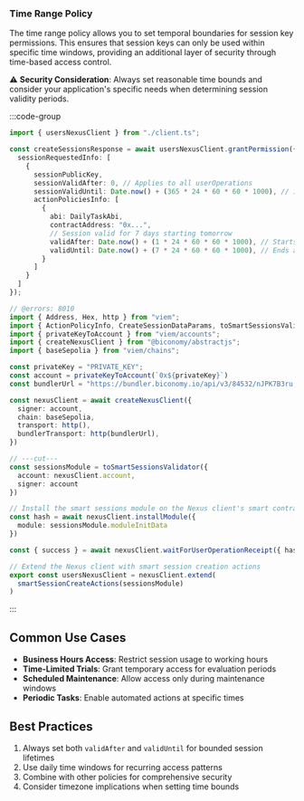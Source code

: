 ### Time Range Policy

The time range policy allows you to set temporal boundaries for session key permissions. This ensures that session keys can only be used within specific time windows, providing an additional layer of security through time-based access control.

⚠️ **Security Consideration**: Always set reasonable time bounds and consider your application's specific needs when determining session validity periods.

:::code-group

```ts  [timeRange.ts] filename="timeRange.ts"
import { usersNexusClient } from "./client.ts";

const createSessionsResponse = await usersNexusClient.grantPermission({
  sessionRequestedInfo: [
    {
      sessionPublicKey,
      sessionValidAfter: 0, // Applies to all userOperations
      sessionValidUntil: Date.now() + (365 * 24 * 60 * 60 * 1000), // 1 year from now, applies to all userOperations
      actionPoliciesInfo: [
        {
          abi: DailyTaskAbi,
          contractAddress: "0x...",
          // Session valid for 7 days starting tomorrow
          validAfter: Date.now() + (1 * 24 * 60 * 60 * 1000), // Starts tomorrow
          validUntil: Date.now() + (7 * 24 * 60 * 60 * 1000), // Ends after 7 days
        }
      ]
    }
  ]
});
```

```ts  [client.ts] filename="client.ts"
// @errors: 8010
import { Address, Hex, http } from "viem";
import { ActionPolicyInfo, CreateSessionDataParams, toSmartSessionsValidator, smartSessionCreateActions } from "@biconomy/sdk-canary";
import { privateKeyToAccount } from "viem/accounts";
import { createNexusClient } from "@biconomy/abstractjs";
import { baseSepolia } from "viem/chains"; 

const privateKey = "PRIVATE_KEY";
const account = privateKeyToAccount(`0x${privateKey}`)
const bundlerUrl = "https://bundler.biconomy.io/api/v3/84532/nJPK7B3ru.dd7f7861-190d-41bd-af80-6877f74b8f44"; 

const nexusClient = await createNexusClient({
  signer: account, 
  chain: baseSepolia,
  transport: http(), 
  bundlerTransport: http(bundlerUrl), 
})

// ---cut---
const sessionsModule = toSmartSessionsValidator({
  account: nexusClient.account,
  signer: account
})

// Install the smart sessions module on the Nexus client's smart contract account
const hash = await nexusClient.installModule({
  module: sessionsModule.moduleInitData
})

const { success } = await nexusClient.waitForUserOperationReceipt({ hash })

// Extend the Nexus client with smart session creation actions
export const usersNexusClient = nexusClient.extend(
  smartSessionCreateActions(sessionsModule)
)
```

:::

## Common Use Cases

- **Business Hours Access**: Restrict session usage to working hours
- **Time-Limited Trials**: Grant temporary access for evaluation periods
- **Scheduled Maintenance**: Allow access only during maintenance windows
- **Periodic Tasks**: Enable automated actions at specific times

## Best Practices

1. Always set both `validAfter` and `validUntil` for bounded session lifetimes
2. Use daily time windows for recurring access patterns
3. Combine with other policies for comprehensive security
4. Consider timezone implications when setting time bounds
